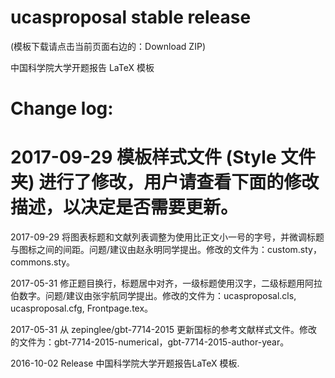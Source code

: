 ucasproposal stable release
==========

(模板下载请点击当前页面右边的：Download ZIP)

中国科学院大学开题报告 LaTeX 模板
 
Change log:
==========
2017-09-29 模板样式文件 (Style 文件夹) 进行了修改，用户请查看下面的修改描述，以决定是否需要更新。
==========

2017-09-29 将图表标题和文献列表调整为使用比正文小一号的字号，并微调标题与图标之间的间距。问题/建议由赵永明同学提出。修改的文件为：custom.sty，commons.sty。

2017-05-31 修正题目换行，标题居中对齐，一级标题使用汉字，二级标题用阿拉伯数字。问题/建议由张宇航同学提出。修改的文件为：ucasproposal.cls, ucasproposal.cfg, Frontpage.tex。

2017-05-31 从 zepinglee/gbt-7714-2015 更新国标的参考文献样式文件。修改的文件为：gbt-7714-2015-numerical，gbt-7714-2015-author-year。

2016-10-02 Release 中国科学院大学开题报告LaTeX 模板.

